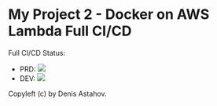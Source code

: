 # My Project 2 - Docker on AWS Lambda Full CI/CD

Full CI/CD Status:

- PRD: <img src="https://gitlab.com/adv4000/myproject2/badges/main/pipeline.svg">
- DEV: <img src="https://gitlab.com/adv4000/myproject2/badges/dev/pipeline.svg">

Copyleft (c) by Denis Astahov.
